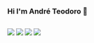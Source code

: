 ### Hi I'm André Teodoro 👋
<!-- <div>
  <a href="https://github.com/MrAndreTeodoro">
  <img height="180em" src="https://github-readme-stats.vercel.app/api?username=mrandreteodoro&show_icons=true&theme=dracula&include_all_commits=true&count_private=true"/>
  <img height="180em" src="https://github-readme-stats.vercel.app/api/top-langs/?username=mrandreteodoro&layout=compact&langs_count=7&theme=dracula"/>
</div>
<div style="display: inline_block"><br>
 <img align="center" alt="MrAndreTeodoro-PHP" height="30" width="40" src="https://raw.githubusercontent.com/devicons/devicon/master/icons/php/php-plain.svg">
 <img align="center" alt="MrAndreTeodoro-Python" height="30" width="40" src="https://raw.githubusercontent.com/devicons/devicon/master/icons/python/python-original.svg">
 <img align="center" alt="MrAndreTeodoro-Haskell" height="30" width="40" src="https://raw.githubusercontent.com/devicons/devicon/master/icons/haskell/haskell-original.svg">
 <img align="center" alt="MrAndreTeodoro-Js" height="30" width="40" src="https://raw.githubusercontent.com/devicons/devicon/master/icons/javascript/javascript-plain.svg">
 <img align="center" alt="MrAndreTeodoro-React" height="30" width="40" src="https://raw.githubusercontent.com/devicons/devicon/master/icons/react/react-original.svg">
 <img align="center" alt="MrAndreTeodoro-HTML" height="30" width="40" src="https://raw.githubusercontent.com/devicons/devicon/master/icons/html5/html5-original.svg">
 <img align="center" alt="MrAndreTeodoro-CSS" height="30" width="40" src="https://raw.githubusercontent.com/devicons/devicon/master/icons/css3/css3-original.svg">
 <img align="center" alt="MrAndreTeodoro-WordPress" height="30" width="40" src="https://raw.githubusercontent.com/devicons/devicon/master/icons/wordpress/wordpress-original.svg">
 <img align="center" alt="MrAndreTeodoro-WooCommerce" height="30" width="40" src="https://raw.githubusercontent.com/devicons/devicon/master/icons/woocommerce/woocommerce-plain-wordmark.svg">
 <img align="center" alt="MrAndreTeodoro-NextJS" height="30" width="40" src="https://raw.githubusercontent.com/devicons/devicon/master/icons/nextjs/nextjs-original.svg">
 <img align="center" alt="MrAndreTeodoro-MongoDB" height="30" width="40" src="https://raw.githubusercontent.com/devicons/devicon/master/icons/mongodb/mongodb-original-wordmark.svg">
 <img align="center" alt="MrAndreTeodoro-DigitalOcean" height="30" width="40" src="https://raw.githubusercontent.com/devicons/devicon/master/icons/digitalocean/digitalocean-original.svg">
 
 
</div>
  -->
  ##
 
<div> 
 <a href = "mailto:andre@teo.pt"><img src="https://img.shields.io/badge/-Gmail-%23333?style=for-the-badge&logo=gmail&logoColor=white" target="_blank"></a>
  <a href="https://www.linkedin.com/in/MrAndreTeodoro" target="_blank"><img src="https://img.shields.io/badge/-LinkedIn-%230077B5?style=for-the-badge&logo=linkedin&logoColor=white" target="_blank"></a> 
 <a href="https://www.twitter.com/MrAndreTeodoro" target="_blank"><img src="https://img.shields.io/badge/Twitter-1DA1F2?style=for-the-badge&logo=twitter&logoColor=white" target="_blank"></a>
  <a href="https://instagram.com/MrAndreTeodoro" target="_blank"><img src="https://img.shields.io/badge/-Instagram-%23E4405F?style=for-the-badge&logo=instagram&logoColor=white" target="_blank"></a>
</div>
